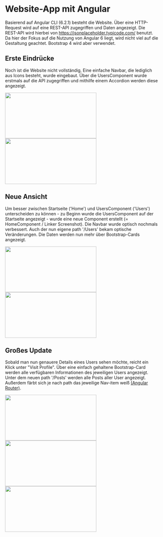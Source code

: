 # Website-App mit Angular
Basierend auf Angular CLI (6.2.1) besteht die Website. Über eine HTTP-Request wird auf eine REST-API zugegriffen und Daten angezeigt. Die REST-API wird hierbei von https://jsonplaceholder.typicode.com/ benutzt. Da hier der Fokus auf die Nutzung von Angular 6 liegt, wird nicht viel auf die Gestaltung geachtet. Bootstrap 4 wird aber verwendet.

## Erste Eindrücke
Noch ist die Website nicht vollständig. Eine einfache Navbar, die lediglich aus Icons besteht, wurde eingebaut. Über die UsersComponent wurde erstmals auf die API zugegriffen und mithilfe einem Accordion werden diese angezeigt. 

<img src="https://github.com/BassamxMednini/Angular-Website-App/blob/master/src/images/screenshot_1.png?raw=true" width="300" height="150" /> <img src="https://github.com/BassamxMednini/Angular-Website-App/blob/master/src/images/screenshot_2.png?raw=true" width="300" height="150" />

## Neue Ansicht
Um besser zwischen Startseite ('Home') und UsersComponent ('Users') unterscheiden zu können - zu Beginn wurde die UsersComponent auf der Startseite angezeigt - wurde eine neue Component erstellt (= HomeComponent / Linker Screenshot). Die Navbar wurde optisch nochmals verbessert. Auch der nun eigene path '/Users' bekam optische Veränderungen. Die Daten werden nun mehr über Bootstrap-Cards angezeigt. 

<img src="https://github.com/BassamxMednini/Angular-Website-App/blob/master/src/images/screenshot_4.png?raw=true" width="300" height="150" /> <img src="https://github.com/BassamxMednini/Angular-Website-App/blob/master/src/images/screenshot_3.png?raw=true" width="300" height="150" />

## Großes Update
Sobald man nun genauere Details eines Users sehen möchte, reicht ein Klick unter "Visit Profile". Über eine einfach gehaltene Bootstrap-Card werden alle verfügbaren Informationen des jeweiligen Users angezeigt. Unter dem neuen path '/Posts' werden alle Posts aller User angezeigt. Außerdem färbt sich je nach path das jeweilige Nav-item weiß [(Angular Router)](https://angular.io/guide/router).

<img src="https://github.com/BassamxMednini/Angular-Website-App/blob/master/src/images/screenshot_5.png?raw=true" width="300" height="150" /> <img src="https://github.com/BassamxMednini/Angular-Website-App/blob/master/src/images/screenshot_6.png?raw=true" width="300" height="150" /> <img src="https://github.com/BassamxMednini/Angular-Website-App/blob/master/src/images/animation_nav_gif.gif?raw=true" width="300" height="150" />